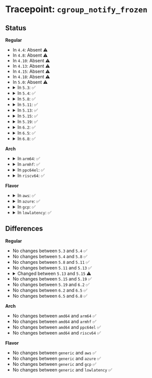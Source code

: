 # Tracepoint: <code>cgroup_notify_frozen</code>

## Status
<b>Regular</b>
<ul>
<li>
In <code>4.4</code>: Absent ⚠️
</li>
<li>
In <code>4.8</code>: Absent ⚠️
</li>
<li>
In <code>4.10</code>: Absent ⚠️
</li>
<li>
In <code>4.13</code>: Absent ⚠️
</li>
<li>
In <code>4.15</code>: Absent ⚠️
</li>
<li>
In <code>4.18</code>: Absent ⚠️
</li>
<li>
In <code>5.0</code>: Absent ⚠️
</li>
<li>
<details>
<summary>In <code>5.3</code>: ✅</summary>

Event:

```c
struct trace_event_raw_cgroup_event {
    struct trace_entry ent;
    int root;
    int id;
    int level;
    u32 __data_loc_path;
    int val;
    char __data[0];
};
```
Function:

```c
void trace_event_raw_event_cgroup_event(void *__data, struct cgroup *cgrp, const char *path, int val);
```
</details>
</li>
<li>
<details>
<summary>In <code>5.4</code>: ✅</summary>

Event:

```c
struct trace_event_raw_cgroup_event {
    struct trace_entry ent;
    int root;
    int id;
    int level;
    u32 __data_loc_path;
    int val;
    char __data[0];
};
```
Function:

```c
void trace_event_raw_event_cgroup_event(void *__data, struct cgroup *cgrp, const char *path, int val);
```
</details>
</li>
<li>
<details>
<summary>In <code>5.8</code>: ✅</summary>

Event:

```c
struct trace_event_raw_cgroup_event {
    struct trace_entry ent;
    int root;
    int id;
    int level;
    u32 __data_loc_path;
    int val;
    char __data[0];
};
```
Function:

```c
void trace_event_raw_event_cgroup_event(void *__data, struct cgroup *cgrp, const char *path, int val);
```
</details>
</li>
<li>
<details>
<summary>In <code>5.11</code>: ✅</summary>

Event:

```c
struct trace_event_raw_cgroup_event {
    struct trace_entry ent;
    int root;
    int id;
    int level;
    u32 __data_loc_path;
    int val;
    char __data[0];
};
```
Function:

```c
void trace_event_raw_event_cgroup_event(void *__data, struct cgroup *cgrp, const char *path, int val);
```
</details>
</li>
<li>
<details>
<summary>In <code>5.13</code>: ✅</summary>

Event:

```c
struct trace_event_raw_cgroup_event {
    struct trace_entry ent;
    int root;
    int id;
    int level;
    u32 __data_loc_path;
    int val;
    char __data[0];
};
```
Function:

```c
void trace_event_raw_event_cgroup_event(void *__data, struct cgroup *cgrp, const char *path, int val);
```
</details>
</li>
<li>
<details>
<summary>In <code>5.15</code>: ✅</summary>

Event:

```c
struct trace_event_raw_cgroup_event {
    struct trace_entry ent;
    int root;
    int level;
    u64 id;
    u32 __data_loc_path;
    int val;
    char __data[0];
};
```
Function:

```c
void trace_event_raw_event_cgroup_event(void *__data, struct cgroup *cgrp, const char *path, int val);
```
</details>
</li>
<li>
<details>
<summary>In <code>5.19</code>: ✅</summary>

Event:

```c
struct trace_event_raw_cgroup_event {
    struct trace_entry ent;
    int root;
    int level;
    u64 id;
    u32 __data_loc_path;
    int val;
    char __data[0];
};
```
Function:

```c
void trace_event_raw_event_cgroup_event(void *__data, struct cgroup *cgrp, const char *path, int val);
```
</details>
</li>
<li>
<details>
<summary>In <code>6.2</code>: ✅</summary>

Event:

```c
struct trace_event_raw_cgroup_event {
    struct trace_entry ent;
    int root;
    int level;
    u64 id;
    u32 __data_loc_path;
    int val;
    char __data[0];
};
```
Function:

```c
void trace_event_raw_event_cgroup_event(void *__data, struct cgroup *cgrp, const char *path, int val);
```
</details>
</li>
<li>
<details>
<summary>In <code>6.5</code>: ✅</summary>

Event:

```c
struct trace_event_raw_cgroup_event {
    struct trace_entry ent;
    int root;
    int level;
    u64 id;
    u32 __data_loc_path;
    int val;
    char __data[0];
};
```
Function:

```c
void trace_event_raw_event_cgroup_event(void *__data, struct cgroup *cgrp, const char *path, int val);
```
</details>
</li>
<li>
<details>
<summary>In <code>6.8</code>: ✅</summary>

Event:

```c
struct trace_event_raw_cgroup_event {
    struct trace_entry ent;
    int root;
    int level;
    u64 id;
    u32 __data_loc_path;
    int val;
    char __data[0];
};
```
Function:

```c
void trace_event_raw_event_cgroup_event(void *__data, struct cgroup *cgrp, const char *path, int val);
```
</details>
</li>
</ul>
<b>Arch</b>
<ul>
<li>
<details>
<summary>In <code>arm64</code>: ✅</summary>

Event:

```c
struct trace_event_raw_cgroup_event {
    struct trace_entry ent;
    int root;
    int id;
    int level;
    u32 __data_loc_path;
    int val;
    char __data[0];
};
```
Function:

```c
void trace_event_raw_event_cgroup_event(void *__data, struct cgroup *cgrp, const char *path, int val);
```
</details>
</li>
<li>
<details>
<summary>In <code>armhf</code>: ✅</summary>

Event:

```c
struct trace_event_raw_cgroup_event {
    struct trace_entry ent;
    int root;
    int id;
    int level;
    u32 __data_loc_path;
    int val;
    char __data[0];
};
```
Function:

```c
void trace_event_raw_event_cgroup_event(void *__data, struct cgroup *cgrp, const char *path, int val);
```
</details>
</li>
<li>
<details>
<summary>In <code>ppc64el</code>: ✅</summary>

Event:

```c
struct trace_event_raw_cgroup_event {
    struct trace_entry ent;
    int root;
    int id;
    int level;
    u32 __data_loc_path;
    int val;
    char __data[0];
};
```
Function:

```c
void trace_event_raw_event_cgroup_event(void *__data, struct cgroup *cgrp, const char *path, int val);
```
</details>
</li>
<li>
<details>
<summary>In <code>riscv64</code>: ✅</summary>

Event:

```c
struct trace_event_raw_cgroup_event {
    struct trace_entry ent;
    int root;
    int id;
    int level;
    u32 __data_loc_path;
    int val;
    char __data[0];
};
```
Function:

```c
void trace_event_raw_event_cgroup_event(void *__data, struct cgroup *cgrp, const char *path, int val);
```
</details>
</li>
</ul>
<b>Flavor</b>
<ul>
<li>
<details>
<summary>In <code>aws</code>: ✅</summary>

Event:

```c
struct trace_event_raw_cgroup_event {
    struct trace_entry ent;
    int root;
    int id;
    int level;
    u32 __data_loc_path;
    int val;
    char __data[0];
};
```
Function:

```c
void trace_event_raw_event_cgroup_event(void *__data, struct cgroup *cgrp, const char *path, int val);
```
</details>
</li>
<li>
<details>
<summary>In <code>azure</code>: ✅</summary>

Event:

```c
struct trace_event_raw_cgroup_event {
    struct trace_entry ent;
    int root;
    int id;
    int level;
    u32 __data_loc_path;
    int val;
    char __data[0];
};
```
Function:

```c
void trace_event_raw_event_cgroup_event(void *__data, struct cgroup *cgrp, const char *path, int val);
```
</details>
</li>
<li>
<details>
<summary>In <code>gcp</code>: ✅</summary>

Event:

```c
struct trace_event_raw_cgroup_event {
    struct trace_entry ent;
    int root;
    int id;
    int level;
    u32 __data_loc_path;
    int val;
    char __data[0];
};
```
Function:

```c
void trace_event_raw_event_cgroup_event(void *__data, struct cgroup *cgrp, const char *path, int val);
```
</details>
</li>
<li>
<details>
<summary>In <code>lowlatency</code>: ✅</summary>

Event:

```c
struct trace_event_raw_cgroup_event {
    struct trace_entry ent;
    int root;
    int id;
    int level;
    u32 __data_loc_path;
    int val;
    char __data[0];
};
```
Function:

```c
void trace_event_raw_event_cgroup_event(void *__data, struct cgroup *cgrp, const char *path, int val);
```
</details>
</li>
</ul>

## Differences
<b>Regular</b>
<ul>
<li>
No changes between <code>5.3</code> and <code>5.4</code> ✅
</li>
<li>
No changes between <code>5.4</code> and <code>5.8</code> ✅
</li>
<li>
No changes between <code>5.8</code> and <code>5.11</code> ✅
</li>
<li>
No changes between <code>5.11</code> and <code>5.13</code> ✅
</li>
<li>
<details>
<summary>Changed between <code>5.13</code> and <code>5.15</code> ⚠️</summary>
<ul>
<li>
<b>Event changed. </b>
</li>
<li>
<b>Field type changed. </b>
<code>int id</code> ➡️ <code>u64 id</code>
</li>
</ul>
</details>
</li>
<li>
No changes between <code>5.15</code> and <code>5.19</code> ✅
</li>
<li>
No changes between <code>5.19</code> and <code>6.2</code> ✅
</li>
<li>
No changes between <code>6.2</code> and <code>6.5</code> ✅
</li>
<li>
No changes between <code>6.5</code> and <code>6.8</code> ✅
</li>
</ul>
<b>Arch</b>
<ul>
<li>
No changes between <code>amd64</code> and <code>arm64</code> ✅
</li>
<li>
No changes between <code>amd64</code> and <code>armhf</code> ✅
</li>
<li>
No changes between <code>amd64</code> and <code>ppc64el</code> ✅
</li>
<li>
No changes between <code>amd64</code> and <code>riscv64</code> ✅
</li>
</ul>
<b>Flavor</b>
<ul>
<li>
No changes between <code>generic</code> and <code>aws</code> ✅
</li>
<li>
No changes between <code>generic</code> and <code>azure</code> ✅
</li>
<li>
No changes between <code>generic</code> and <code>gcp</code> ✅
</li>
<li>
No changes between <code>generic</code> and <code>lowlatency</code> ✅
</li>
</ul>
